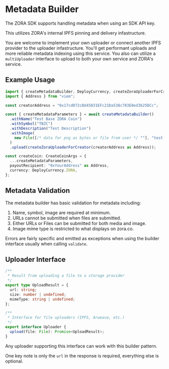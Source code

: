 # Metadata Builder

The ZORA SDK supports handling metadata when using an SDK API key.

This utilizes ZORA's internal IPFS pinning and delivery infastructure.

You are welcome to implement your own uploader or connect another IPFS provider to the uploader infastructure. You'll get performant uploads and more reliable metadata indexing using this service. You also can utilize a `multiUploader` interface to upload to both your own service and ZORA's service.

## Example Usage

```ts twoslash
import { createMetadataBuilder, DeployCurrency, createZoraUploaderForCreator, CreateCoinArgs } from "@zoralabs/coins-sdk";
import { Address } from "viem";

const creatorAddress = "0x17cd072cBd45031EFc21Da538c783E0ed3b25DCc";

const { createMetadataParameters } = await createMetadataBuilder()
  .withName("Test Base ZORA Coin")
  .withSymbol("TBZC")
  .withDescription("Test Description")
  .withImage(
    new File([/* data for png as bytes or file from user */ ""], "test.png", { type: "image/png" }),
  )
  .upload(createZoraUploaderForCreator(creatorAddress as Address));

const createCoin: CreateCoinArgs = {
  ...createMetadataParameters,
  payoutRecipient: "0xYourAddress" as Address,
  currency: DeployCurrency.ZORA,
};
```

## Metadata Validation

The metadata builder has basic validation for metadata including:

1. Name, symbol, image are required at minimum.
2. URLs cannot be submitted when files are submitted.
3. Either URLs or Files can be submitted for both media and image.
4. Image mime type is restricted to what displays on zora.co.

Errors are fairly specific and emitted as exceptions when using the builder interface usually when calling `validate`.

## Uploader Interface

```ts
/**
 * Result from uploading a file to a storage provider
 */
export type UploadResult = {
  url: string;
  size: number | undefined;
  mimeType: string | undefined;
};

/**
 * Interface for file uploaders (IPFS, Arweave, etc.)
 */
export interface Uploader {
  upload(file: File): Promise<UploadResult>;
}
```

Any uploader supporting this interface can work with this builder pattern.

One key note is only the `url` in the response is required, everything else is optional.
